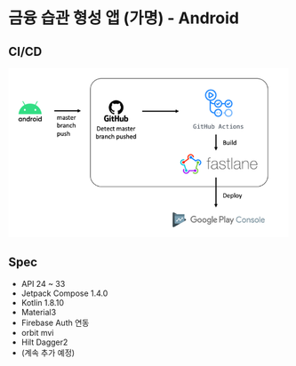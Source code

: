 # 금융 습관 형성 앱 (가명) - Android

## CI/CD

![CI/CD](CICD.png)

## Spec
- API 24 ~ 33
- Jetpack Compose 1.4.0
- Kotlin 1.8.10
- Material3
- Firebase Auth 연동
- orbit mvi
- Hilt Dagger2
- (계속 추가 예정)